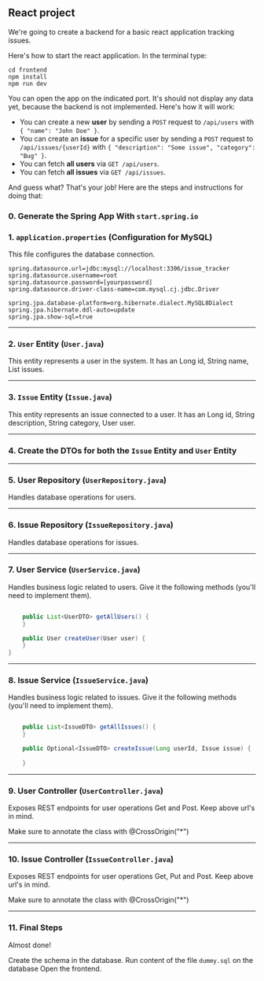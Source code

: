 ## React project

We're going to create a backend for a basic react application tracking issues.

Here's how to start the react application. In the terminal type:
```
cd frontend
npm install
npm run dev
```

You can open the app on the indicated port. It's should not display any data yet, because the backend is not implemented. Here's how it will work: 
- You can create a new **user** by sending a `POST` request to `/api/users` with `{ "name": "John Doe" }`.
- You can create an **issue** for a specific user by sending a `POST` request to `/api/issues/{userId}` with `{ "description": "Some issue", "category": "Bug" }`.
- You can fetch **all users** via `GET /api/users`.
- You can fetch **all issues** via `GET /api/issues`.

And guess what? That's your job! Here are the steps and instructions for doing that:

### **0. Generate the Spring App With `start.spring.io`**

### **1. `application.properties` (Configuration for MySQL)**
This file configures the database connection.

```properties
spring.datasource.url=jdbc:mysql://localhost:3306/issue_tracker
spring.datasource.username=root
spring.datasource.password=[yourpassword]
spring.datasource.driver-class-name=com.mysql.cj.jdbc.Driver

spring.jpa.database-platform=org.hibernate.dialect.MySQL8Dialect
spring.jpa.hibernate.ddl-auto=update
spring.jpa.show-sql=true
```

---

### **2. `User` Entity (`User.java`)**
This entity represents a user in the system. It has an Long id, String name, List<Issue> issues.

---

### **3. `Issue` Entity (`Issue.java`)**
This entity represents an issue connected to a user. It has an Long id, String description, String category, User user.

---

### **4. Create the DTOs for both the `Issue` Entity and `User` Entity**

---

### **5. User Repository (`UserRepository.java`)**
Handles database operations for users.

---

### **6. Issue Repository (`IssueRepository.java`)**
Handles database operations for issues.

---

### **7. User Service (`UserService.java`)**
Handles business logic related to users. Give it the following methods (you'll need to implement them).

```java

    public List<UserDTO> getAllUsers() {
    }

    public User createUser(User user) {
    }
}
```

---

### **8. Issue Service (`IssueService.java`)**
Handles business logic related to issues. Give it the following methods (you'll need to implement them).
```java

    public List<IssueDTO> getAllIssues() {
    }

    public Optional<IssueDTO> createIssue(Long userId, Issue issue) {
        
    }


```

---

### **9. User Controller (`UserController.java`)**
Exposes REST endpoints for user operations Get and Post. Keep above url's in mind.

Make sure to annotate the class with @CrossOrigin("*")

---

### **10. Issue Controller (`IssueController.java`)**
Exposes REST endpoints for user operations Get, Put and Post. Keep above url's in mind.

Make sure to annotate the class with @CrossOrigin("*")

---

### **11. Final Steps**

Almost done!

Create the schema in the database. Run content of the file `dummy.sql` on the database
Open the frontend.



